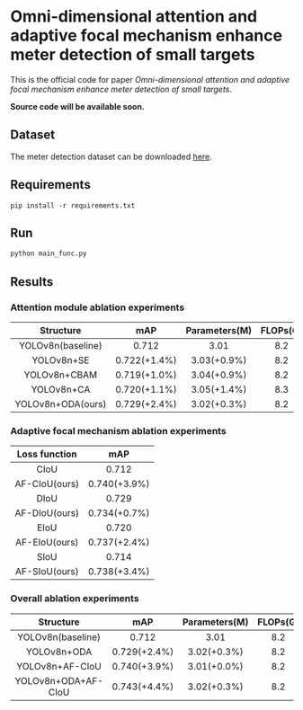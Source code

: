 # Omni-dimensional attention and adaptive focal mechanism enhance meter detection of small targets

This is the official code for paper _Omni-dimensional attention and adaptive focal mechanism enhance meter detection of small targets_.

__Source code will be available soon.__

## Dataset
The meter detection dataset can be downloaded [here](https://drive.google.com/file/d/1p_FArjIv4SCN0sH6DNQwpp8MuJviqduB/view?usp=sharing).

## Requirements 
```
pip install -r requirements.txt
```

## Run
```python
python main_func.py
```

## Results
### Attention module ablation experiments
|Structure|mAP|Parameters(M)|FLOPs(G)|
|:----:|:----:|:---:|:---:|
|YOLOv8n(baseline)|0.712|3.01|8.2|
|YOLOv8n+SE|0.722(+1.4%)|3.03(+0.9%)|8.2|
|YOLOv8n+CBAM|0.719(+1.0%)|3.04(+0.9%)|8.2|
|YOLOv8n+CA|0.720(+1.1%)|3.05(+1.4%)|8.3|
|YOLOv8n+ODA(ours)|0.729(+2.4%)|3.02(+0.3%)|8.2|

### Adaptive focal mechanism ablation experiments
|Loss function|mAP|
|:----:|:----:|
|CIoU|0.712|
|AF-CIoU(ours)|0.740(+3.9%)|
|DIoU|0.729|
|AF-DIoU(ours)|0.734(+0.7%)|
|EIoU|0.720|
|AF-EIoU(ours)|0.737(+2.4%)|
|SIoU|0.714|
|AF-SIoU(ours)|0.738(+3.4%)|

### Overall ablation experiments
|Structure|mAP|Parameters(M)|FLOPs(G)|
|:----:|:----:|:---:|:---:|
|YOLOv8n(baseline)|0.712|3.01|8.2|
|YOLOv8n+ODA|0.729(+2.4%)|3.02(+0.3%)|8.2|
|YOLOv8n+AF-CIoU|0.740(+3.9%)|3.01(+0.0%)|8.2|
|YOLOv8n+ODA+AF-CIoU|0.743(+4.4%)|3.02(+0.3%)|8.2|